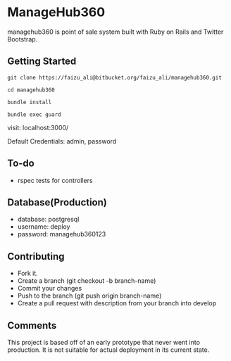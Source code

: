 # ManageHub360

managehub360 is point of sale system built with Ruby on Rails and Twitter Bootstrap.

## Getting Started

```
git clone https://faizu_ali@bitbucket.org/faizu_ali/managehub360.git
```

```
cd managehub360
```

```
bundle install
```

```
bundle exec guard
```

visit: localhost:3000/

Default Credentials: admin, password

## To-do

* rspec tests for controllers

## Database(Production)
* database: postgresql
* username: deploy
* password: managehub360123


## Contributing

* Fork it.
* Create a branch (git checkout -b branch-name)
* Commit your changes
* Push to the branch (git push origin branch-name)
* Create a pull request with description from your branch into develop


## Comments

This project is based off of an early prototype that never went into production. It is not suitable for actual deployment in its current state.